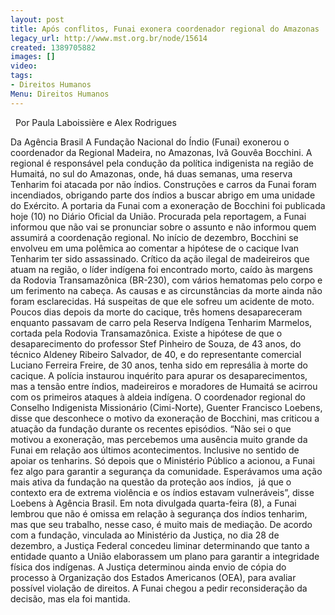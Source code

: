 ```yaml
---
layout: post
title: Após conflitos, Funai exonera coordenador regional do Amazonas
legacy_url: http://www.mst.org.br/node/15614
created: 1389705882
images: []
video: 
tags:
- Direitos Humanos
Menu: Direitos Humanos
---
```



 
Por Paula Laboissière e Alex Rodrigues

Da Agência Brasil
A Fundação Nacional do Índio (Funai) exonerou o coordenador da Regional Madeira, no Amazonas, Ivã Gouvêa Bocchini. A regional é responsável pela condução da política indigenista na região de Humaitá, no sul do Amazonas, onde, há duas semanas, uma reserva Tenharim foi atacada por não índios. Construções e carros da Funai foram incendiados, obrigando parte dos índios a buscar abrigo em uma unidade do Exército.
A portaria da Funai com a exoneração de Bocchini foi publicada hoje (10) no Diário Oficial da União. Procurada pela reportagem, a Funai informou que não vai se pronunciar sobre o assunto e não informou quem assumirá a coordenação regional.
No início de dezembro, Bocchini se envolveu em uma polêmica ao comentar a hipótese de o cacique Ivan Tenharim ter sido assassinado.
Crítico da ação ilegal de madeireiros que atuam na região, o líder indígena foi encontrado morto, caído às margens da Rodovia Transamazônica (BR-230), com vários hematomas pelo corpo e um ferimento na cabeça. As causas e as circunstâncias da morte ainda não foram esclarecidas. Há suspeitas de que ele sofreu um acidente de moto.
Poucos dias depois da morte do cacique, três homens desapareceram enquanto passavam de carro pela Reserva Indígena Tenharim Marmelos, cortada pela Rodovia Transamazônica.
Existe a hipótese de que o desaparecimento do professor Stef Pinheiro de Souza, de 43 anos, do técnico Aldeney Ribeiro Salvador, de 40, e do representante comercial Luciano Ferreira Freire, de 30 anos, tenha sido em represália à morte do cacique.
A polícia instaurou inquérito para apurar os desaparecimentos, mas a tensão entre índios, madeireiros e moradores de Humaitá se acirrou com os primeiros ataques à aldeia indígena.
O coordenador regional do Conselho Indigenista Missionário (Cimi-Norte), Guenter Francisco Loebens, disse que desconhece o motivo da exoneração de Bocchini, mas criticou a atuação da fundação durante os recentes episódios.
“Não sei o que motivou a exoneração, mas percebemos uma ausência muito grande da Funai em relação aos últimos acontecimentos. Inclusive no sentido de apoiar os tenharins. Só depois que o Ministério Público a acionou, a Funai fez algo para garantir a segurança da comunidade.
Esperávamos uma ação mais ativa da fundação na questão da proteção aos índios,  já que o contexto era de extrema violência e os índios estavam vulneráveis”, disse Loebens à Agência Brasil.
Em nota divulgada quarta-feira (8), a Funai lembrou que não é omissa em relação à segurança dos índios tenharim, mas que seu trabalho, nesse caso, é muito mais de mediação.
De acordo com a fundação, vinculada ao Ministério da Justiça, no dia 28 de dezembro, a Justiça Federal concedeu liminar determinando que tanto a entidade quanto a União elaborassem um plano para garantir a integridade física dos indígenas.
A Justiça determinou ainda envio de cópia do processo à Organização dos Estados Americanos (OEA), para avaliar possível violação de direitos. A Funai chegou a pedir reconsideração da decisão, mas ela foi mantida.
